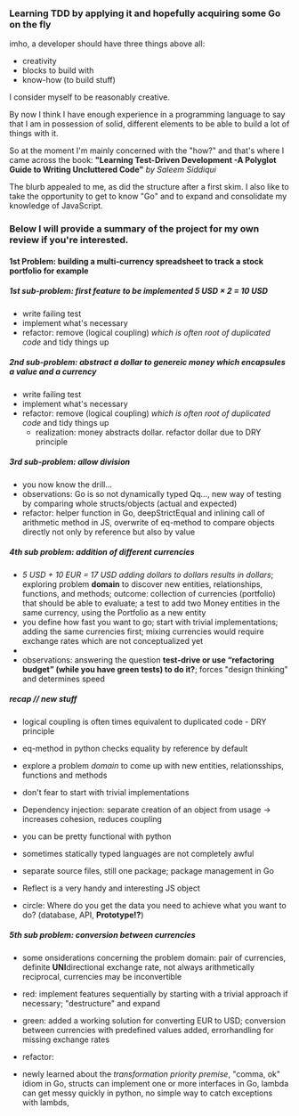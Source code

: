 ### Learning TDD by applying it and hopefully acquiring some Go on the fly

imho, a developer should have three things above all:

- creativity
- blocks to build with
- know-how (to build stuff)

I consider myself to be reasonably creative.

By now I think I have enough experience in a programming language to say that I am in possession of solid, different elements to be able to build a lot of things with it.

So at the moment I'm mainly concerned with the "how?" and that's where I came across the book:
**"Learning Test-Driven Development -A Polyglot Guide to Writing Uncluttered Code"**
_by Saleem Siddiqui_

The blurb appealed to me, as did the structure after a first skim. I also like to take the opportunity to get to know "Go" and to expand and consolidate my knowledge of JavaScript.

### Below I will provide a summary of the project for my own review if you're interested.

#### 1st Problem: building a multi-currency spreadsheet to track a stock portfolio for example

##### 1st sub-problem: first feature to be implemented 5 USD × 2 = 10 USD

- write failing test
- implement what's necessary
- refactor: remove (logical coupling) _which is often root of duplicated code_ and tidy things up

##### 2nd sub-problem: abstract a **dollar** to genereic money which encapsules a value and a currency

- write failing test
- implement what's necessary
- refactor: remove (logical coupling) _which is often root of duplicated code_ and tidy things up
  - realization: money abstracts dollar. refactor dollar due to DRY principle

##### 3rd sub-problem: allow division

- you now know the drill...
- observations: Go is so not dynamically typed Qq..., new way of testing by comparing whole structs/objects (actual and expected)
- refactor: helper function in Go, deepStrictEqual and inlining call of arithmetic method in JS, overwrite of eq-method to compare objects directly not only by reference but also by value

##### 4th sub problem: addition of different currencies

- _5 USD + 10 EUR = 17 USD adding dollars to dollars results in dollars_; exploring problem **domain** to discover new
  entities, relationships, functions, and methods; outcome: collection of currencies (portfolio) that should be able to evaluate;
  a test to add two Money entities in the same currency, using the Portfolio as a new entity
- you define how fast you want to go; start with trivial implementations; adding the same currencies first; mixing currencies would require exchange rates which are not conceptualized yet
-
- observations: answering the question **test-drive or use “refactoring budget” (while you have green tests) to do it?**; forces "design thinking" and determines speed

##### recap // new stuff

- logical coupling is often times equivalent to duplicated code - DRY principle
- eq-method in python checks equality by reference by default
- explore a problem _domain_ to come up with new entities, relationsships, functions and methods
- don't fear to start with trivial implementations
- Dependency injection: separate creation of an object from usage -> increases cohesion, reduces coupling
- you can be pretty functional with python
- sometimes statically typed languages are not completely awful

- separate source files, still one package; package management in Go
- Reflect is a very handy and interesting JS object
- circle: Where do you get the data you need to achieve what you want to do? (database, API, **Prototype!?**)

##### 5th sub problem: conversion between currencies

- some onsiderations concerning the problem domain: pair of currencies, definite **UNI**directional exchange rate, not always arithmetically reciprocal, currencies may be inconvertible
- red: implement features sequentially by starting with a trivial approach if necessary; "destructure" and expand
- green: added a working solution for converting EUR to USD; conversion between currencies with predefined values added, errorhandling for missing exchange rates
- refactor:

- newly learned about the _transformation priority premise_, "comma, ok" idiom in Go, structs can implement one or more interfaces in Go, lambda can get messy quickly in python, no simple way to catch exceptions with lambds,
